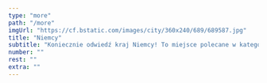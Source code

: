 ```yaml
---
type: "more"
path: "/more"
imgUrl: "https://cf.bstatic.com/images/city/360x240/689/689587.jpg"
title: "Niemcy"
subtitle: "Koniecznie odwiedź kraj Niemcy! To miejsce polecane w kategoriach stare miasto, spacery i przechadzki po mieście."
number: ""
rest: "" 
extra: ""
---
```

